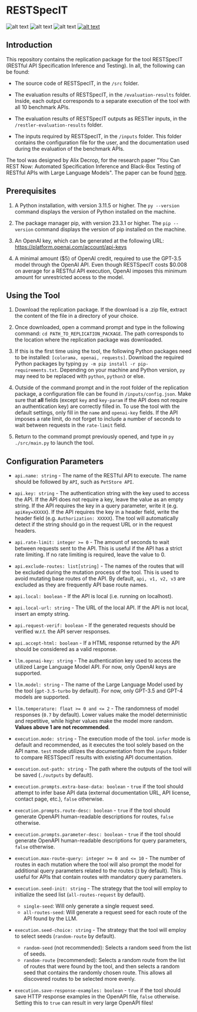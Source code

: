 # RESTSpecIT
![alt text](https://img.shields.io/badge/Version-1.0-orange.svg) ![alt text](https://img.shields.io/badge/LLM-GPT--3.5_|_GPT--4-purple.svg) ![alt text](https://img.shields.io/badge/Minimal_User_Input-API_Name,_OpenAI_Key-brightgreen.svg)  [![alt text](https://img.shields.io/badge/LinkedIn-blue.svg)](https://www.linkedin.com/in/alix-decrop)

## Introduction

This repository contains the replication package for the tool RESTSpecIT (RESTful API Specification Inference and Testing). In all, the following can be found:

- The source code of RESTSpecIT, in the `/src` folder.

- The evaluation results of RESTSpecIT, in the `/evaluation-results` folder. Inside, each output corresponds to a separate execution of the tool with all 10 benchmark APIs.

- The evaluation results of RESTSpecIT outputs as RESTler inputs, in the `/restler-evaluation-results` folder.

- The inputs required by RESTSpecIT, in the `/inputs` folder. This folder contains the configuration file for the user, and the documentation used during the evaluation of the benchmark APIs.

The tool was designed by Alix Decrop, for the research paper "You Can REST Now: Automated Specification Inference and Black-Box Testing of RESTful APIs with Large Language Models". The paper can be found [here](https://arxiv.org/abs/2402.05102).

## Prerequisites

1. A Python installation, with version 3.11.5 or higher. The `py --version` command displays the version of Python installed on the machine.

2. The package manager pip, with version 23.3.1 or higher. The `pip --version` command displays the version of pip installed on the machine.

3. An OpenAI key, which can be generated at the following URL: https://platform.openai.com/account/api-keys

4. A minimal amount ($5) of OpenAI credit, required to use the GPT-3.5 model through the OpenAI API. Even though RESTSpecIT costs $0.008 on average for a RESTful API execution, OpenAI imposes this minimum amount for unrestricted access to the model.

## Using the Tool

1. Download the replication package. If the download is a .zip file, extract the content of the file in a directory of your choice.

2. Once downloaded, open a command prompt and type in the following command: `cd PATH_TO_REPLICATION_PACKAGE`. The path corresponds to the location where the replication package was downloaded.

3. If this is the first time using the tool, the following Python packages need to be installed: `[colorama, openai, requests]`. Download the required Python packages by typing `py -m pip install -r pip-requirements.txt`. Depending on your machine and Python version, `py` may need to be replaced with `python`, `python3` or else.

4. Outside of the command prompt and in the root folder of the replication package, a configuration file can be found in `/inputs/config.json`. Make sure that **all** fields (except `key` and `key-param` if the API does not require an authentication key) are correctly filled in. To use the tool with the default settings, only fill in the `name` and `openai-key` fields. If the API imposes a rate limit, do not forget to include a number of seconds to wait between requests in the `rate-limit` field.

4. Return to the command prompt previously opened, and type in `py ./src/main.py` to launch the tool.

## Configuration Parameters

- `api.name: string` - The name of the RESTful API to execute. The name should be followed by `API`, such as `PetStore API`.

- `api.key: string` - The authentication string with the key used to access the API. If the API does not require a key, leave the value as an empty string. If the API requires the key in a query parameter, write it (e.g. `apiKey=XXXXX`). If the API requires the key in a header field, write the header field (e.g. `Authorization: XXXXX`). The tool will automatically detect if the string should go in the request URL or in the request headers.

- `api.rate-limit: integer >= 0` - The amount of seconds to wait between requests sent to the API. This is useful if the API has a strict rate limiting. If no rate limiting is required, leave the value to 0.

- `api.exclude-routes: list[string]` - The names of the routes that will be excluded during the mutation process of the tool. This is used to avoid mutating base routes of the API. By default, `api, v1, v2, v3` are excluded as they are frequently API base route names.

- `api.local: boolean` - If the API is local (i.e. running on localhost).

- `api.local-url: string` - The URL of the local API. If the API is not local, insert an empty string.

- `api.request-verif: boolean` - If the generated requests should be verified w.r.t. the API server responses.

- `api.accept-html: boolean` - If a HTML response returned by the API should be considered as a valid response.

- `llm.openai-key: string` - The authentication key used to access the utilized Large Language Model API. For now, only OpenAI keys are supported.

- `llm.model: string` - The name of the Large Language Model used by the tool (`gpt-3.5-turbo` by default). For now, only GPT-3.5 and GPT-4 models are supported.

- `llm.temperature: float >= 0 and <= 2` - The randomness of model responses (`0.7` by default). Lower values make the model deterministic and repetitive, while higher values make the model more random. **Values above 1 are not recommended**.

- `execution.mode: string` - The execution mode of the tool. `infer` mode is default and recommended, as it executes the tool solely based on the API name. `test` mode utilizes the documentation from the `inputs` folder to compare RESTSpecIT results with existing API documentation.

- `execution.out-path: string` - The path where the outputs of the tool will be saved (`./outputs` by default).

- `execution.prompts.extra-base-data: boolean` - `true` if the tool should attempt to infer base API data (external documentation URL, API license, contact page, etc.), `false` otherwise.

- `execution.prompts.route-desc: boolean` - `true` if the tool should generate OpenAPI human-readable descriptions for routes, `false` otherwise.

- `execution.prompts.parameter-desc: boolean` - `true` if the tool should generate OpenAPI human-readable descriptions for query parameters, `false` otherwise.

- `execution.max-route-query: integer >= 0 and <= 10` - The number of routes in each mutation where the tool will also prompt the model for additional query parameters related to the routes (`3` by default). This is useful for APIs that contain routes with mandatory query parameters.

- `execution.seed-init: string` - The strategy that the tool will employ to initialize the seed list (`all-routes-request` by default).
    - `single-seed`: Will only generate a single request seed.
    - `all-routes-seed`: Will generate a request seed for each route of the API found by the LLM.

- `execution.seed-choice: string` - The strategy that the tool will employ to select seeds (`random-route` by default).
    - `random-seed` (not recommended): Selects a random seed from the list of seeds.
    - `random-route` (recommended): Selects a random route from the list of routes that were found by the tool, and then selects a random seed that contains the randomly chosen route. This allows all discovered routes to be selected more evenly.

- `execution.save-response-examples: boolean` - `true` if the tool should save HTTP response examples in the OpenAPI file, `false` otherwise. Setting this to `true` can result in very large OpenAPI files!